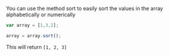 You can use the method sort to easily sort the values in the array alphabetically or numerically

```javascript
var array = [1,3,2];

array = array.sort();
```
This will return `[1, 2, 3]`

